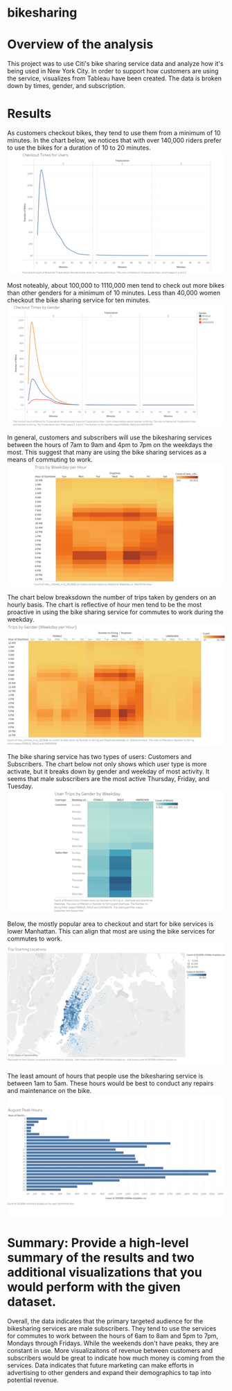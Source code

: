 # bikesharing

# Overview of the analysis
This project was to use Citi's bike sharing service data and analyze how it's being used in New York City. In order to support how customers are using the service, visualizes from Tableau have been created. The data is broken down by times, gender, and subscription.

# Results
As customers checkout bikes, they tend to use them from a minimum of 10 minutes. In the chart below, we notices that with over 140,000 riders prefer to use the bikes for a duration of 10 to 20 minutes. 
![alt text](https://github.com/jilias/bikesharing/blob/main/Pictures/Slide2.PNG)

Most noteably, about 100,000 to 1110,000 men tend to check out more bikes than other genders for a minimum of 10 minutes. Less than 40,000 women checkout the bike sharing service for ten minutes.
![alt text](https://github.com/jilias/bikesharing/blob/main/Pictures/Slide3.PNG)

In general, customers and subscribers will use the bikesharing services between the hours of 7am to 9am and 4pm to 7pm on the weekdays the most. This suggest that many are using the bike sharing services as a means of commuting to work.
![alt text](https://github.com/jilias/bikesharing/blob/main/Pictures/Slide4.PNG)

The chart below breaksdown the number of trips taken by genders on an hourly basis. The chart is reflective of hour men tend to be the most proactive in using the bike sharing service for commutes to work during the weekday.
![alt text](https://github.com/jilias/bikesharing/blob/main/Pictures/Slide5.PNG)

The bike sharing service has two types of users: Customers and Subscribers. The chart below not only shows which user type is more activate, but it breaks down by gender and weekday of most activity. It seems that male subscribers are the most active Thursday, Friday, and Tuesday.
![alt text](https://github.com/jilias/bikesharing/blob/main/Pictures/Slide6.PNG)

Below, the mostly popular area to checkout and start for bike services is lower Manhattan. This can align that most are using the bike services for commutes to work.
![alt text](https://github.com/jilias/bikesharing/blob/main/Pictures/Slide10.PNG)

The least amount of hours that people use the bikesharing service is between 1am to 5am. These hours would be best to conduct any repairs and maintenance on the bike.
![alt text](https://github.com/jilias/bikesharing/blob/main/Pictures/Slide11.PNG)

# Summary: Provide a high-level summary of the results and two additional visualizations that you would perform with the given dataset.
Overall, the data indicates that the primary targeted audience for the bikesharing services are male subscribers. They tend to use the services for commutes to work between the hours of 6am to 8am and 5pm to 7pm, Mondays through Fridays. While the weekends don't have peaks, they are constant in use.
More visualizaitons of revenue between customers and subscribers would be great to indicate how much money is coming from the services. Data indicates that future marketing can make efforts in advertising to other genders and expand their demographics to tap into potential revenue.

